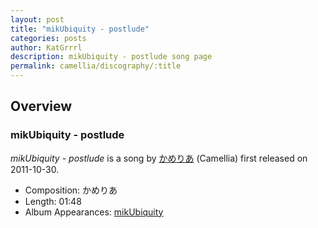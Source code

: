 ```yaml
---
layout: post
title: "mikUbiquity - postlude"
categories: posts
author: KatGrrrl
description: mikUbiquity - postlude song page
permalink: camellia/discography/:title
---
```


## Overview

### mikUbiquity - postlude

*mikUbiquity - postlude* is a song by [かめりあ](<{% link postsWiki/_posts/2023-12-10-camellia.md %}>) (Camellia) first released on 2011-10-30.

* Composition: かめりあ
* Length: 01:48
* Album Appearances: [mikUbiquity](<{% link postsInclude/_posts/camellia/albums/mikUbiquity/2023-12-06-mikUbiquity.md %}>)
